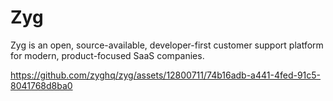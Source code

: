 # Zyg

Zyg is an open, source-available, developer-first customer support platform for modern, product-focused SaaS companies.

https://github.com/zyghq/zyg/assets/12800711/74b16adb-a441-4fed-91c5-8041768d8ba0
